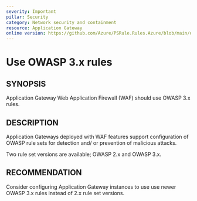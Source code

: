 ```yaml
---
severity: Important
pillar: Security
category: Network security and containment
resource: Application Gateway
online version: https://github.com/Azure/PSRule.Rules.Azure/blob/main/docs/en/rules/Azure.AppGw.OWASP.md
---
```


# Use OWASP 3.x rules

## SYNOPSIS

Application Gateway Web Application Firewall (WAF) should use OWASP 3.x rules.

## DESCRIPTION

Application Gateways deployed with WAF features support configuration of OWASP rule sets for detection and/ or prevention of malicious attacks.

Two rule set versions are available; OWASP 2.x and OWASP 3.x.

## RECOMMENDATION

Consider configuring Application Gateway instances to use use newer OWASP 3.x rules instead of 2.x rule set versions.
